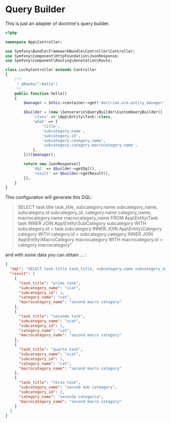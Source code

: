 # Query Builder

This is just an adapter of doctrine's query builder.

```php
<?php

namespace App\Controller;

use Symfony\Bundle\FrameworkBundle\Controller\Controller;
use Symfony\Component\HttpFoundation\JsonResponse;
use Symfony\Component\Routing\Annotation\Route;

class LuckyController extends Controller
{
    /**
     * @Route("/hello")
     */
    public function hello()
    {
        $manager = $this->container->get('doctrine.orm.entity_manager');

        $builder = (new \Sensorario\QueryBuilder\CustomQueryBuilder([
            'class' => \App\Entity\Task::class,
            'what' => [
                'title',
                'subcategory.name',
                'subcategory.id',
                'subcategory.category.name',
                'subcategory.category.macrocategory.name',
            ],
        ]))($manager);

        return new JsonResponse([
            'dql' => $builder->getDql(),
            'result' => $builder->getResult(),
        ]);
    }
}
```

This configuration will generate this DQL:

> SELECT task.title task_title, subcategory.name subcategory_name, subcategory.id subcategory_id, category.name category_name, macrocategory.name macrocategory_name FROM App\\Entity\\Task task INNER JOIN App\\Entity\\SubCategory subcategory WITH subcategory.id = task.subcategory INNER JOIN App\\Entity\\Category category WITH category.id = subcategory.category INNER JOIN App\\Entity\\MacroCategory macrocategory WITH macrocategory.id = category.macrocategory"

and with some data you can obtain ... :

```json
{
  "dql": "SELECT task.title task_title, subcategory.name subcategory_name, subcategory.id subcategory_id, category.name category_name, macrocategory.name macrocategory_name FROM App\\Entity\\Task task INNER JOIN App\\Entity\\SubCategory subcategory WITH subcategory.id = task.subcategory INNER JOIN App\\Entity\\Category category WITH category.id = subcategory.category INNER JOIN App\\Entity\\MacroCategory macrocategory WITH macrocategory.id = category.macrocategory",
  "result": [
    {
      "task_title": "primo task",
      "subcategory_name": "scat",
      "subcategory_id": 1,
      "category_name": "cat",
      "macrocategory_name": "second macro category"
    },
    {
      "task_title": "secondo task",
      "subcategory_name": "scat",
      "subcategory_id": 1,
      "category_name": "cat",
      "macrocategory_name": "second macro category"
    },
    {
      "task_title": "quarto task",
      "subcategory_name": "scat",
      "subcategory_id": 1,
      "category_name": "cat",
      "macrocategory_name": "second macro category"
    },
    {
      "task_title": "terzo task",
      "subcategory_name": "second dub cateogory",
      "subcategory_id": 2,
      "category_name": "seconda categoria",
      "macrocategory_name": "second macro category"
    }
  ]
}
```
